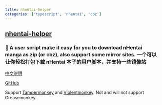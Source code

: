 ```yaml
---
title: nhentai-helper
categories: ['typescript', 'nhentai', 'cbz']
---
```

## [nhentai-helper](https://github.com/Tsuk1ko/nhentai-helper)

### 🔞 A user script make it easy for you to download nHentai manga as zip (or cbz), also support some mirror sites. 一个可以让你轻松打包下载 nHentai 本子的用户脚本，并支持一些镜像站


[中文说明](https://github.com/Tsuk1ko/nhentai-helper/blob/master/README-ZH.md#readme)

[GitHub](https://github.com/Tsuk1ko/nhentai-helper)

Support [Tampermonkey](https://www.tampermonkey.net/) and [Violentmonkey](https://violentmonkey.github.io/). Not and will not support Greasemonkey.
